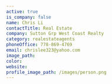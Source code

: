 ```yaml
---
active: true
is_company: false
name: Chris Li
contactTitle: Real Estate
company: Sutton Grp West Coast Realty
category: realestateagents
phoneOffice: 778-869-4769
email: chrislee323@yahoo.com
image_path:
color:
website:
profile_image_path: /images/person.png
---
```



